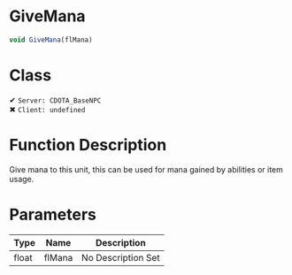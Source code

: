 # GiveMana
```js
void GiveMana(flMana)
```
# Class
✔ `Server: CDOTA_BaseNPC`  
✖ `Client: undefined`  

# Function Description
Give mana to this unit, this can be used for mana gained by abilities or item usage.
# Parameters
Type|Name|Description
--|--|--
float|flMana|No Description Set
